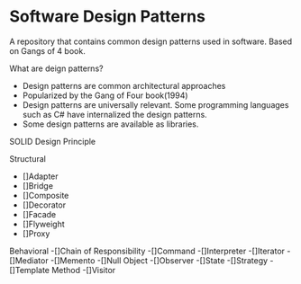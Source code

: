 # Software Design Patterns
 A repository that contains common design patterns used in software. Based on Gangs of 4 book. 

What are deign patterns?
- Design patterns are common architectural approaches
- Popularized by the Gang of Four book(1994)
- Design patterns are universally relevant. Some programming languages such as C# have internalized the design patterns.
- Some design patterns are available as libraries.

SOLID Design Principle



Structural
- []Adapter
- []Bridge
- []Composite
- []Decorator
- []Facade
- []Flyweight
- []Proxy

Behavioral
-[]Chain of Responsibility
-[]Command
-[]Interpreter
-[]Iterator
-[]Mediator
-[]Memento
-[]Null Object
-[]Observer
-[]State
-[]Strategy
-[]Template Method
-[]Visitor